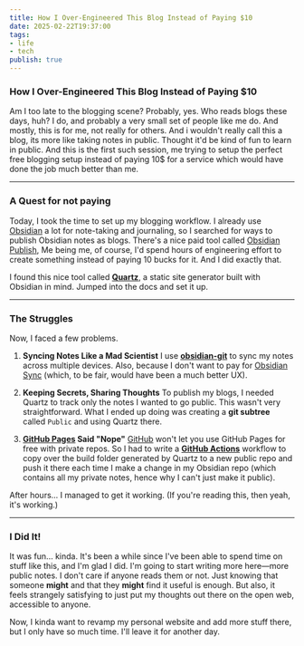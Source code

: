 ```yaml
---
title: How I Over-Engineered This Blog Instead of Paying $10
date: 2025-02-22T19:37:00
tags:
- life
- tech
publish: true
---
```


### How I Over-Engineered This Blog Instead of Paying $10

Am I too late to the blogging scene? Probably, yes. Who reads blogs these days, huh? I do, and probably a very small set of people like me do. And mostly, this is for me, not really for others. And i wouldn't really call this a blog, its more like taking notes in public. Thought it'd be kind of fun to learn in public. And this is the first such session, me trying to setup the perfect free blogging setup instead of paying 10$ for a service which would have done the job much better than me.

---

### A Quest for not paying

Today, I took the time to set up my blogging workflow. I already use [Obsidian](https://obsidian.md/) a lot for note-taking and journaling, so I searched for ways to publish Obsidian notes as blogs. There's a nice paid tool called [Obsidian Publish](https://obsidian.md/publish), Me being me, of course, I'd spend hours of engineering effort to create something instead of paying 10 bucks for it. And I did exactly that.

I found this nice tool called **[Quartz](https://quartz.jzhao.xyz/)**, a static site generator built with Obsidian in mind. Jumped into the docs and set it up.

---

### The Struggles

Now, I faced a few problems.

1. **Syncing Notes Like a Mad Scientist**
   I use **[obsidian-git](https://github.com/denolehov/obsidian-git)** to sync my notes across multiple devices. Also, because I don't want to pay for [Obsidian Sync](https://obsidian.md/sync) (which, to be fair, would have been a much better UX).

1. **Keeping Secrets, Sharing Thoughts**
   To publish my blogs, I needed Quartz to track only the notes I wanted to go public. This wasn't very straightforward. What I ended up doing was creating a **git subtree** called `Public` and using Quartz there.

1. **[GitHub Pages](https://pages.github.com/) Said "Nope"**
   [GitHub](https://github.com/) won't let you use GitHub Pages for free with private repos. So I had to write a **[GitHub Actions](https://github.com/features/actions)** workflow to copy over the build folder generated by Quartz to a new public repo and push it there each time I make a change in my Obsidian repo (which contains all my private notes, hence why I can't just make it public).

After hours... I managed to get it working. (If you're reading this, then yeah, it's working.)

---

### I Did It!

It was fun... kinda. It's been a while since I've been able to spend time on stuff like this, and I'm glad I did. I'm going to start writing more here—more public notes. I don't care if anyone reads them or not. Just knowing that someone **might** and that they **might** find it useful is enough. But also, it feels strangely satisfying to just put my thoughts out there on the open web, accessible to anyone.

Now, I kinda want to revamp my personal website and add more stuff there, but I only have so much time. I'll leave it for another day.
